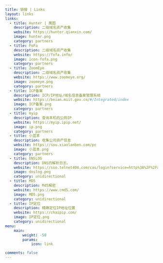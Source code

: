 ```yaml
---
title: 链接 | Links
layout: links
links:
  - title: Hunter | 鹰图
    description: 二级域名资产收集
    website: https://hunter.qianxin.com/
    image: hunter.png
    category: partners
  - title: FoFa
    description: 二级域名资产收集
    website: https://fofa.info/
    image: icon-fofa.png
    category: partners
  - title: ZoomEye
    description: 二级域名资产收集
    website: https://www.zoomeye.org/
    image: zoomeye.png
    category: partners
  - title: ICP备案
    description: ICP/IP地址/域名信息备案管理系统
    website: https://beian.miit.gov.cn/#/Integrated/index
    image: ICP备案.png
    category: partners
  - title: myip
    description: 查询本机的公网IP
    website: https://myip.ipip.net/
    image: ip.png
    category: partners
  - title: 小蓝本
    description: 收集公司资产信息
    website: https://sou.xiaolanben.com/pc
    image: 小蓝本.png
    category: partners
  - title: DNSLOG
    description: DNS的解析日志。
    website: https://sso.telnet404.com/cas/login?service=http%3A%2F%2Fapi.ceye.io%2Fv1%2Flogin
    image: dnslog.png
    category: unidirectional
  - title: MD5
    description: Md5解密
    website: https://www.cmd5.com/
    image: MD5.png
    category: unidirectional
  - title: IP定位
    description: 精确定位IP地址位置
    website: https://chaipip.com/
    image: IP定位.png
    category: unidirectional
menu:
    main: 
        weight: -50
        params:
            icon: link

comments: false
---
```

